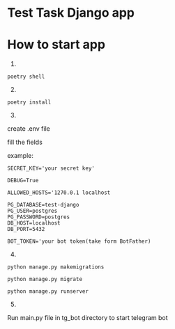 # Test Task Django app


# How to start app

1. 
```terminal
poetry shell
```
2.
```terminal
poetry install
 ```
3.
create .env file 

fill the fields

example:




```terminal
SECRET_KEY='your secret key'
```

```terminal
DEBUG=True
```

```terminal
ALLOWED_HOSTS='1270.0.1 localhost
```

```terminal
PG_DATABASE=test-django
PG_USER=postgres
PG_PASSWORD=postgres
DB_HOST=localhost
DB_PORT=5432
```

```terminal
BOT_TOKEN='your bot token(take form BotFather)
```
4.

```commandline
python manage.py makemigrations

python manage.py migrate

python manage.py runserver
```

 5.

Run main.py file in tg_bot directory to start telegram bot


